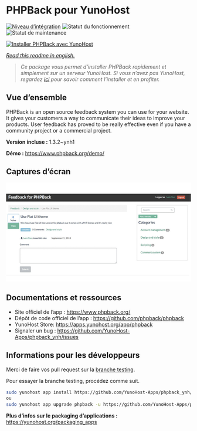 <!--
N.B.: This README was automatically generated by https://github.com/YunoHost/apps/tree/master/tools/README-generator
It shall NOT be edited by hand.
-->

# PHPBack pour YunoHost

[![Niveau d’intégration](https://dash.yunohost.org/integration/phpback.svg)](https://dash.yunohost.org/appci/app/phpback) ![Statut du fonctionnement](https://ci-apps.yunohost.org/ci/badges/phpback.status.svg) ![Statut de maintenance](https://ci-apps.yunohost.org/ci/badges/phpback.maintain.svg)

[![Installer PHPBack avec YunoHost](https://install-app.yunohost.org/install-with-yunohost.svg)](https://install-app.yunohost.org/?app=phpback)

*[Read this readme in english.](./README.md)*

> *Ce package vous permet d’installer PHPBack rapidement et simplement sur un serveur YunoHost.
Si vous n’avez pas YunoHost, regardez [ici](https://yunohost.org/#/install) pour savoir comment l’installer et en profiter.*

## Vue d’ensemble

PHPBack is an open source feedback system you can use for your website. It gives your customers a way to communicate their ideas to improve your products. User feedback has proved to be really effective even if you have a community project or a commercial project. 

**Version incluse :** 1.3.2~ynh1

**Démo :** https://www.phpback.org/demo/

## Captures d’écran

![Capture d’écran de PHPBack](./doc/screenshots/slider-item-1.png)

## Documentations et ressources

* Site officiel de l’app : <https://www.phpback.org/>
* Dépôt de code officiel de l’app : <https://github.com/phpback/phpback>
* YunoHost Store: <https://apps.yunohost.org/app/phpback>
* Signaler un bug : <https://github.com/YunoHost-Apps/phpback_ynh/issues>

## Informations pour les développeurs

Merci de faire vos pull request sur la [branche testing](https://github.com/YunoHost-Apps/phpback_ynh/tree/testing).

Pour essayer la branche testing, procédez comme suit.

``` bash
sudo yunohost app install https://github.com/YunoHost-Apps/phpback_ynh/tree/testing --debug
ou
sudo yunohost app upgrade phpback -u https://github.com/YunoHost-Apps/phpback_ynh/tree/testing --debug
```

**Plus d’infos sur le packaging d’applications :** <https://yunohost.org/packaging_apps>